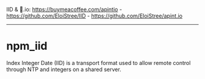 
IID & 🍺.io: https://buymeacoffee.com/apintio - https://github.com/EloiStree/IID - https://github.com/EloiStree/apint.io

--------------------------------------

# npm_iid

Index Integer Date (IID) is a transport format used to allow remote control through NTP and integers on a shared server.

